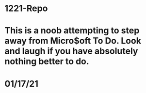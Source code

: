 # 1221-Repo
#
# This is a noob attempting to step away from Micro$oft To Do.  Look and laugh if you have absolutely nothing better to do.
# 01/17/21
